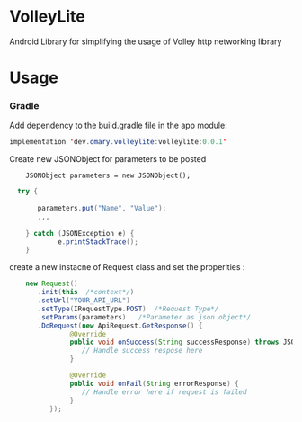 # VolleyLite
Android Library for simplifying the usage of Volley http networking library

# Usage

### Gradle 

 Add dependency to the build.gradle file in the app module:

```java
implementation 'dev.omary.volleylite:volleylite:0.0.1'
```

Create new JSONObject for parameters to be posted 

        JSONObject parameters = new JSONObject();
```java
  try {
  
       parameters.put("Name", "Value");
       ,,,
       
    } catch (JSONException e) {
            e.printStackTrace();
    }
```

create a new instacne of Request class and set the properities :

```java
    new Request()
       .init(this  /*context*/)
       .setUrl("YOUR_API_URL")
       .setType(IRequestType.POST)  /*Request Type*/
       .setParams(parameters)   /*Parameter as json object*/
       .DoRequest(new ApiRequest.GetResponse() {
               @Override
               public void onSuccess(String successResponse) throws JSONException {
                  // Handle success respose here
               }

               @Override
               public void onFail(String errorResponse) {
                  // Handle error here if request is failed
               }
          });
                
 ```
